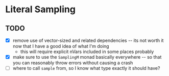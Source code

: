 # Literal Sampling



## TODO

- [x] remove use of vector-sized and related dependencies -- its not worth it now that I have a good idea of what I'm doing
  - this will require explicit nVars included in some places probably
- [x] make sure to use the `SamplingM` monad basically everywhere -- so that you can reasonably throw errors without causing a crash
- [ ] where to call `sample` from, so I know what type exactly it should have?